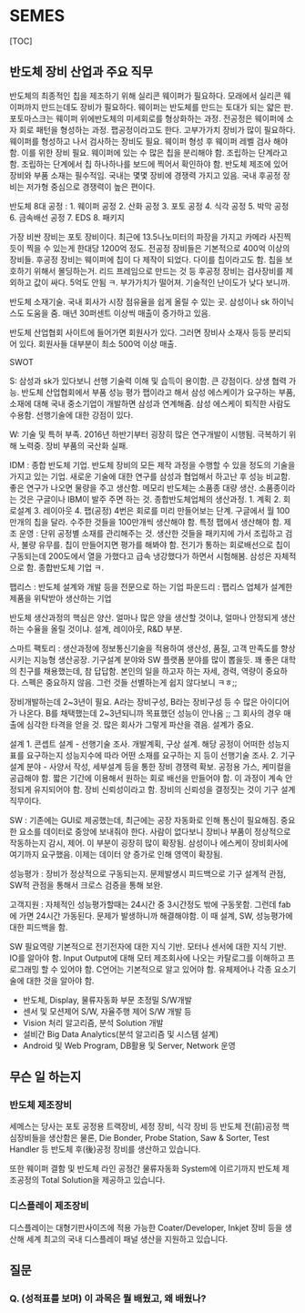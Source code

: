 # SEMES

[TOC]

## 반도체 장비 산업과 주요 직무

  반도체의 최종적인 칩을 제조하기 위해 실리콘 웨이퍼가 필요하다. 모래에서 실리콘 웨이퍼까지 만드는데도 장비가 필요하다. 웨이퍼는 반도체를 만드는 토대가 되는 얇은 판. 포토마스크는 웨이퍼 위에반도체의 미세회로를 형상화하는 과정. 전공정은 웨이퍼에 소자 회로 패턴을 형성하는 과정. 팹공정이라고도 한다. 고부가가치 장비가 많이 필요하다. 웨이퍼를 형성하고 나서 검사하는 장비도 필요. 웨이퍼 형성 후 웨이퍼 레벨 검사 해야함. 이를 위한 장비 필요. 웨이퍼에 있는 수 많은 칩을 분리해야 함. 조립하는 단계라고 함. 조립하는 단계에서 칩 하나하나를 보드에 찍어서 확인하야 함. 반도체 제조에 있어 장비와 부품 소재는 필수적임. 국내는 몇몇 장비에 경쟁력 가지고 있음. 국내 후공정 장비는 저가형 중심으로 경쟁력이 높은 편이다. 
  
  반도체 8대 공정 : 1. 웨이퍼 공정 2. 산화 공정 3. 포토 공정 4. 식각 공정 5. 박막 공정 6. 금속배선 공정 7. EDS 8. 패키지
  
  가장 비싼 장비는 포토 장비이다. 최근에 13.5나노미터의 파장을 가지고 카메라 사진찍듯이 찍을 수 있는게 한대당 1200억 정도. 전공정 장비들은 기본적으로 400억 이상의 장비들. 후공정 장비는 웨이퍼에 칩이 다 제작이 되었다. 다이를 칩이라고도 함. 칩을 보호하기 위해서 몰딩하는거. 리드 프레임으로 만드는 것 등 후공정 장비는 검사장비를 제외하고 값이 싸다. 5억도 안됨 ㅋ. 부가가치가 떨어져. 기술적인 난이도가 낮다 보니까.
  
  반도체 소재기술. 국내 회사가 시장 점유율을 쉽게 올릴 수 있는 곳. 삼성이나 sk 하이닉스도 도움을 줌. 매년 30퍼센트 이상씩 매출이 증가하고 있음. 
  
  반도체 산업협회 사이트에 들어가면 회원사가 있다. 그러면 장비사 소재사 등등 분리되어 있다. 회원사들 대부분이 최소 500억 이상 매출. 
  
  SWOT
  
  S: 삼성과 sk가 있다보니 선행 기술력 이해 및 습득이 용이함. 큰 강점이다. 상생 협력 가능. 반도체 산업협회에서 부품 성능 평가 팹이라고 해서 삼성 에스케이가 요구하는 부품, 소재에 대해 국내 중소기업이 개발하면 삼성과 연계해줌. 삼성 에스케이 퇴직한 사람도 수용함. 선행기술에 대한 강점이 있다.
  
  W: 기술 및 특허 부족. 2016년 하반기부터 굉장히 많은 연구개발이 시행됨. 극복하기 위해 노력중. 장비 부품의 국산화 실패.
  
  IDM : 종합 반도체 기업.
  반도체 장비의 모든 제작 과정을 수행할 수 있을 정도의 기술을 가지고 있는 기업. 새로운 기술에 대한 연구를 삼성과 협업해서 하고난 후 성능 비교함. 좋은 연구가 나오면 물량을 주고 생산함. 메모리 반도체는 소품종 대량 생산. 소품종이라는 것은 구글이나 IBM이 발주 주면 하는 것. 
  종합반도체업체의 생산과정. 1. 계획 2. 회로설계 3. 레이아웃 4. 팹(공정)  4번은 회로를 미리 만들어보는 단계. 구글에서 월 100만개의 칩을 달라. 수주한 것들을 100만개씩 생산해야 함. 특정 팹에서 생산해야 함. 제조 운영 : 단위 공정별 소재를 관리해주는 것. 생산한 것들을 패키지에 가서 조립하고 검사, 불량 유무를. 칩이 만들어지면 평가를 해봐야 함. 전기가 통하는 회로배선으로 칩이 구동되는데 200도에서 열을 가했다고 급속 냉강했다가 하면서 시험해봄. 삼성은 자체적으로 함. 종합반도체 기업 ㅋ.
  
  팹리스 : 반도체 설계와 개발 등을 전문으로 하는 기업
  파운드리 : 팹리스 업체가 설계한 제품을 위탁받아 생산하는 기업
  
  반도체 생산과정의 핵심은 양산. 얼마나 많은 양을 생산할 것이냐, 얼마나 안정되게 생산하는 수율을 올릴 것이냐. 설계, 레이아웃, R&D 부분.
  
  스마트 팩토리 : 생산과정에 정보통신기술을 적용하여 생산성, 품질, 고객 만족도를 향상시키는 지능형 생산공장.
  기구설계 분야와 SW 플랫폼 분야를 많이 뽑을듯. 꽤 좋은 대학의 친구를 채용했는데, 참 답답함. 본인의 일을 하고자 하는 자세, 경력, 역량이 중요하다. 스펙은 중요하지 않음. 그런 것들 선별하는게 쉽지 않다보니 ㅋㅎ;; 
  
  장비개발하는데 2~3년이 필요. A라는 장비구성, B라는 장비구성 등 수 많은 아이디어가 나온다. B를 채택했는데 2~3년되니까 목표했던 성능이 안나옴 ;; 그 회사의 경우 매출에 심각한 타격을 얻을 것. 많은 회사가 그렇게 파산을 겪음. 설계가 중요.
  
  설계 1. 콘셉트 설계 - 선행기술 조사. 개발계획, 구상 설계. 해당 공정이 어떠한 성능지표를 요구하는지 성능지수에 따라 어떤 소재를 요구하는 지 등이 선행기술 조사. 2. 기구설계 분야 - 사양서 작성, 세부설계 등을 통한 장비 경쟁력 확보. 공정용 가스, 케미컬을 공급해야 함. 짧은 기간에 이용해서 원하는 회로 배선을 만들어야 함. 이 과정이 계속 안정되게 유지되어야 함. 장비 신뢰성이라고 함. 장비의 신뢰성을 결정짓는 것이 기구 설계직무이다. 
  
  SW : 기존에는 GUI로 제공했는데, 최근에는 공장 자동화로 인해 통신이 필요해짐. 중요한 요소를 데이터로 중앙에 보내줘야 한다. 사람이 없다보니 장비나 부품이 정상적으로 작동하는지 감시, 제어. 이 부분이 굉장히 많이 확장됨. 삼성이나 에스케이 장비회사에 여기까지 요구했음. 이제는 데이터 양 증가로 인해 영역이 확장됨.
  
  성능평가 : 장비가 정상적으로 구동되는지. 문제발생시 피드백으로 기구 설계적 관점, SW적 관점을 통해서 크로스 검증을 통해 보완.
  
  고객지원 : 자체적인 성능평가할때는 24시간 중 3시간정도 밖에 구동못함. 그런데 fab에 가면 24시간 가동된다. 문제가 발생하니까 해결해야함. 이 때 설계, SW, 성능평가에 대한 피드백을 함.
  
  
  SW 필요역량
  기본적으로 전기전자에 대한 지식 기반. 모터나 센서에 대한 지식 기반. IO를 알아야 함. Input Output에 대해 모터 제조회사에 나오는 카탈로그를 이해하고 프로그래밍 할 수 있어야 함. C언어는 기본적으로 알고 있어야 함. 유체제어나 각종 요소기술에 대한 것을 알아야 함.
  
- 반도체, Display, 물류자동화 부문 초정밀 S/W개발
- 센서 및 모션제어 S/W, 자율주행 제어 S/W 개발 등
- Vision 처리 알고리즘, 분석 Solution 개발
- 설비간 Big Data Analytics(분석 알고리즘 및 시스템 설계)
- Android 및 Web Program, DB활용 및 Server, Network 운영

## 무슨 일 하는지
### 반도체 제조장비
  세메스는 당사는 포토 공정용 트랙장비, 세정 장비, 식각 장비 등 반도체 전(前)공정 핵심장비들을 생산함은 물론, Die Bonder, Probe Station, Saw & Sorter, Test Handler 등 반도체 후(後)공정 장비를 생산하고 있습니다.

또한 웨이퍼 결함 및 반도체 라인 공정간 물류자동화 System에 이르기까지 반도체 제조공정의 Total Solution을 제공하고 있습니다.

### 디스플레이 제조장비
  디스플레이는 대형기판사이즈에 적용 가능한 Coater/Developer, Inkjet 장비 등을 생산해 세계 최고의 국내 디스플레이 패널 생산을 지원하고 있습니다.  
  
## 질문

### Q. (성적표를 보며) 이 과목은 뭘 배웠고, 왜 배웠나?

